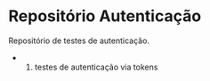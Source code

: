 # Repositório Autenticação
Repositório de testes de autenticação.

- 1. testes de autenticação via tokens
